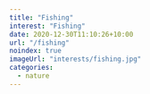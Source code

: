 ```yaml
---
title: "Fishing"
interest: "Fishing"
date: 2020-12-30T11:10:26+10:00
url: "/fishing"
noindex: true
imageUrl: "interests/fishing.jpg"
categories:
  - nature
---
```


